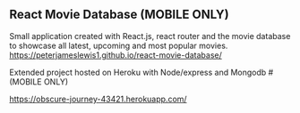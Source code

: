 ## React Movie Database (MOBILE ONLY)

Small application created with React.js, react router and the movie database to showcase all latest, upcoming and most popular movies.
https://peterjameslewis1.github.io/react-movie-database/




Extended project hosted on Heroku with Node/express and Mongodb #(MOBILE ONLY)

https://obscure-journey-43421.herokuapp.com/



